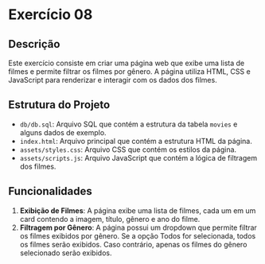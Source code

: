 # Exercício 08

## Descrição

Este exercício consiste em criar uma página web que exibe uma lista de filmes e permite filtrar os filmes por gênero. A página utiliza HTML, CSS e JavaScript para renderizar e interagir com os dados dos filmes.

## Estrutura do Projeto

- `db/db.sql`: Arquivo SQL que contém a estrutura da tabela `movies` e alguns dados de exemplo.
- `index.html`: Arquivo principal que contém a estrutura HTML da página.
- `assets/styles.css`: Arquivo CSS que contém os estilos da página.
- `assets/scripts.js`: Arquivo JavaScript que contém a lógica de filtragem dos filmes.

## Funcionalidades

1. **Exibição de Filmes**: A página exibe uma lista de filmes, cada um em um card contendo a imagem, título, gênero e ano do filme.
2. **Filtragem por Gênero**: A página possui um dropdown que permite filtrar os filmes exibidos por gênero. Se a opção Todos for selecionada, todos os filmes serão exibidos. Caso contrário, apenas os filmes do gênero selecionado serão exibidos.
